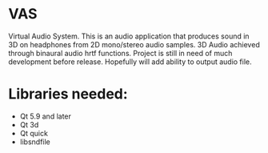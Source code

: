 # VAS
Virtual Audio System. This is an audio application that produces sound in 3D on headphones from 2D mono/stereo audio samples. 3D Audio achieved through binaural audio hrtf functions. Project is still in need of much development before release. Hopefully will add ability to output audio file.

# Libraries needed:
- Qt 5.9 and later
- Qt 3d
- Qt quick
- libsndfile
